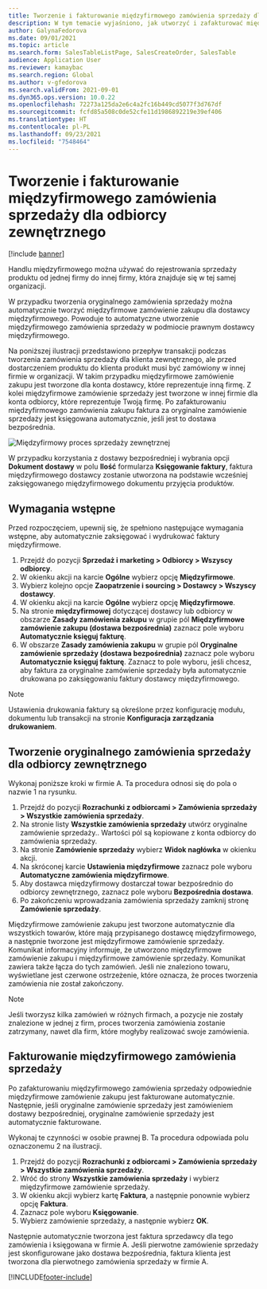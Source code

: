 ```yaml
---
title: Tworzenie i fakturowanie międzyfirmowego zamówienia sprzedaży dla odbiorcy zewnętrznego
description: W tym temacie wyjaśniono, jak utworzyć i zafakturować międzyfirmowe zamówienie sprzedaży dla klienta zewnętrznego
author: GalynaFedorova
ms.date: 09/01/2021
ms.topic: article
ms.search.form: SalesTableListPage, SalesCreateOrder, SalesTable
audience: Application User
ms.reviewer: kamaybac
ms.search.region: Global
ms.author: v-gfedorova
ms.search.validFrom: 2021-09-01
ms.dyn365.ops.version: 10.0.22
ms.openlocfilehash: 72273a125da2e6c4a2fc16b449cd5077f3d767df
ms.sourcegitcommit: fcfd85a508c0de52cfe11d1986892219e39ef406
ms.translationtype: HT
ms.contentlocale: pl-PL
ms.lasthandoff: 09/23/2021
ms.locfileid: "7548464"
---
```

# <a name="create-and-invoice-an-intercompany-sales-order-for-an-external-customer"></a>Tworzenie i fakturowanie międzyfirmowego zamówienia sprzedaży dla odbiorcy zewnętrznego

[!include [banner](../../includes/banner.md)]

Handlu międzyfirmowego można używać do rejestrowania sprzedaży produktu od jednej firmy do innej firmy, która znajduje się w tej samej organizacji.

W przypadku tworzenia oryginalnego zamówienia sprzedaży można automatycznie tworzyć międzyfirmowe zamówienie zakupu dla dostawcy międzyfirmowego. Powoduje to automatyczne utworzenie międzyfirmowego zamówienia sprzedaży w podmiocie prawnym dostawcy międzyfirmowego.

Na poniższej ilustracji przedstawiono przepływ transakcji podczas tworzenia zamówienia sprzedaży dla klienta zewnętrznego, ale przed dostarczeniem produktu do klienta produkt musi być zamówiony w innej firmie w organizacji. W takim przypadku międzyfirmowe zamówienie zakupu jest tworzone dla konta dostawcy, które reprezentuje inną firmę. Z kolei międzyfirmowe zamówienie sprzedaży jest tworzone w innej firmie dla konta odbiorcy, które reprezentuje Twoją firmę. Po zafakturowaniu międzyfirmowego zamówienia zakupu faktura za oryginalne zamówienie sprzedaży jest księgowana automatycznie, jeśli jest to dostawa bezpośrednia.

![Międzyfirmowy proces sprzedaży zewnętrznej](media/intercompanyexternalsalesprocess.png)

W przypadku korzystania z dostawy bezpośredniej i wybrania opcji **Dokument dostawy** w polu **Ilość** formularza **Księgowanie faktury**, faktura międzyfirmowego dostawcy zostanie utworzona na podstawie wcześniej zaksięgowanego międzyfirmowego dokumentu przyjęcia produktów.

## <a name="prerequisites"></a>Wymagania wstępne

Przed rozpoczęciem, upewnij się, że spełniono następujące wymagania wstępne, aby automatycznie zaksięgować i wydrukować faktury międzyfirmowe.

1. Przejdź do pozycji **Sprzedaż i marketing \> Odbiorcy \> Wszyscy odbiorcy**.
1. W okienku akcji na karcie **Ogólne** wybierz opcję **Międzyfirmowe**.
1. Wybierz kolejno opcje **Zaopatrzenie i sourcing \> Dostawcy \> Wszyscy dostawcy**.
1. W okienku akcji na karcie **Ogólne** wybierz opcję **Międzyfirmowe**.
1. Na stronie **międzyfirmowej** dotyczącej dostawcy lub odbiorcy w obszarze **Zasady zamówienia zakupu** w grupie pól **Międzyfirmowe zamówienie zakupu (dostawa bezpośrednia)** zaznacz pole wyboru **Automatycznie księguj fakturę**.
1. W obszarze **Zasady zamówienia zakupu** w grupie pól **Oryginalne zamówienie sprzedaży (dostawa bezpośrednia)** zaznacz pole wyboru **Automatycznie księguj fakturę**. Zaznacz to pole wyboru, jeśli chcesz, aby faktura za oryginalne zamówienie sprzedaży była automatycznie drukowana po zaksięgowaniu faktury dostawcy międzyfirmowego.

> [!NOTE]
> Ustawienia drukowania faktury są określone przez konfigurację modułu, dokumentu lub transakcji na stronie **Konfiguracja zarządzania drukowaniem**.

## <a name="create-an-original-sales-order-for-an-external-customer"></a>Tworzenie oryginalnego zamówienia sprzedaży dla odbiorcy zewnętrznego

Wykonaj poniższe kroki w firmie A. Ta procedura odnosi się do pola o nazwie 1 na rysunku.

1. Przejdź do pozycji **Rozrachunki z odbiorcami \> Zamówienia sprzedaży \> Wszystkie zamówienia sprzedaży**.
1. Na stronie listy **Wszystkie zamówienia sprzedaży** utwórz oryginalne zamówienie sprzedaży.. Wartości pól są kopiowane z konta odbiorcy do zamówienia sprzedaży.
1. Na stronie **Zamówienie sprzedaży** wybierz **Widok nagłówka** w okienku akcji.
1. Na skróconej karcie **Ustawienia międzyfirmowe** zaznacz pole wyboru **Automatyczne zamówienia międzyfirmowe**.
1. Aby dostawca międzyfirmowy dostarczał towar bezpośrednio do odbiorcy zewnętrznego, zaznacz pole wyboru **Bezpośrednia dostawa**.
1. Po zakończeniu wprowadzania zamówienia sprzedaży zamknij stronę **Zamówienie sprzedaży**.

Międzyfirmowe zamówienie zakupu jest tworzone automatycznie dla wszystkich towarów, które mają przypisanego dostawcę międzyfirmowego, a następnie tworzone jest międzyfirmowe zamówienie sprzedaży. Komunikat informacyjny informuje, że utworzono międzyfirmowe zamówienie zakupu i międzyfirmowe zamówienie sprzedaży. Komunikat zawiera także łącza do tych zamówień. Jeśli nie znaleziono towaru, wyświetlane jest czerwone ostrzeżenie, które oznacza, że proces tworzenia zamówienia nie został zakończony.

> [!NOTE]
> Jeśli tworzysz kilka zamówień w różnych firmach, a pozycje nie zostały znalezione w jednej z firm, proces tworzenia zamówienia zostanie zatrzymany, nawet dla firm, które mogłyby realizować swoje zamówienia.

## <a name="invoice-an-intercompany-sales-order"></a>Fakturowanie międzyfirmowego zamówienia sprzedaży

Po zafakturowaniu międzyfirmowego zamówienia sprzedaży odpowiednie międzyfirmowe zamówienie zakupu jest fakturowane automatycznie. Następnie, jeśli oryginalne zamówienie sprzedaży jest zamówieniem dostawy bezpośredniej, oryginalne zamówienie sprzedaży jest automatycznie fakturowane.

Wykonaj te czynności w osobie prawnej B. Ta procedura odpowiada polu oznaczonemu 2 na ilustracji.

1. Przejdź do pozycji **Rozrachunki z odbiorcami \> Zamówienia sprzedaży \> Wszystkie zamówienia sprzedaży**.
1. Wróć do strony **Wszystkie zamówienia sprzedaży** i wybierz międzyfirmowe zamówienie sprzedaży.
1. W okienku akcji wybierz kartę **Faktura**, a następnie ponownie wybierz opcję **Faktura**.
1. Zaznacz pole wyboru **Księgowanie**.
1. Wybierz zamówienie sprzedaży, a następnie wybierz **OK**.

Następnie automatycznie tworzona jest faktura sprzedawcy dla tego zamówienia i księgowana w firmie A. Jeśli pierwotne zamówienie sprzedaży jest skonfigurowane jako dostawa bezpośrednia, faktura klienta jest tworzona dla pierwotnego zamówienia sprzedaży w firmie A.

[!INCLUDE[footer-include](../../includes/footer-banner.md)]
